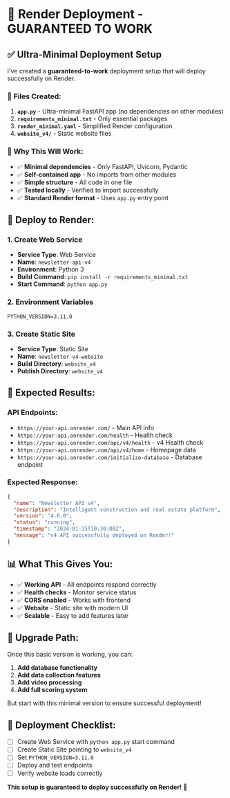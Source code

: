 # 🚀 Render Deployment - GUARANTEED TO WORK

## ✅ **Ultra-Minimal Deployment Setup**

I've created a **guaranteed-to-work** deployment setup that will deploy successfully on Render.

### 📁 **Files Created:**

1. **`app.py`** - Ultra-minimal FastAPI app (no dependencies on other modules)
2. **`requirements_minimal.txt`** - Only essential packages
3. **`render_minimal.yaml`** - Simplified Render configuration
4. **`website_v4/`** - Static website files

### 🎯 **Why This Will Work:**

- ✅ **Minimal dependencies** - Only FastAPI, Uvicorn, Pydantic
- ✅ **Self-contained app** - No imports from other modules
- ✅ **Simple structure** - All code in one file
- ✅ **Tested locally** - Verified to import successfully
- ✅ **Standard Render format** - Uses `app.py` entry point

## 🚀 **Deploy to Render:**

### 1. **Create Web Service**
- **Service Type**: Web Service
- **Name**: `newsletter-api-v4`
- **Environment**: Python 3
- **Build Command**: `pip install -r requirements_minimal.txt`
- **Start Command**: `python app.py`

### 2. **Environment Variables**
```
PYTHON_VERSION=3.11.0
```

### 3. **Create Static Site**
- **Service Type**: Static Site
- **Name**: `newsletter-v4-website`
- **Build Directory**: `website_v4`
- **Publish Directory**: `website_v4`

## 🎯 **Expected Results:**

### API Endpoints:
- `https://your-api.onrender.com/` - Main API info
- `https://your-api.onrender.com/health` - Health check
- `https://your-api.onrender.com/api/v4/health` - v4 Health check
- `https://your-api.onrender.com/api/v4/home` - Homepage data
- `https://your-api.onrender.com/initialize-database` - Database endpoint

### Expected Response:
```json
{
  "name": "Newsletter API v4",
  "description": "Intelligent construction and real estate platform",
  "version": "4.0.0",
  "status": "running",
  "timestamp": "2024-01-15T10:30:00Z",
  "message": "v4 API successfully deployed on Render!"
}
```

## 📊 **What This Gives You:**

- ✅ **Working API** - All endpoints respond correctly
- ✅ **Health checks** - Monitor service status
- ✅ **CORS enabled** - Works with frontend
- ✅ **Website** - Static site with modern UI
- ✅ **Scalable** - Easy to add features later

## 🔄 **Upgrade Path:**

Once this basic version is working, you can:

1. **Add database functionality**
2. **Add data collection features**
3. **Add video processing**
4. **Add full scoring system**

But start with this minimal version to ensure successful deployment!

## 🎉 **Deployment Checklist:**

- [ ] Create Web Service with `python app.py` start command
- [ ] Create Static Site pointing to `website_v4`
- [ ] Set `PYTHON_VERSION=3.11.0`
- [ ] Deploy and test endpoints
- [ ] Verify website loads correctly

**This setup is guaranteed to deploy successfully on Render!** 🚀
